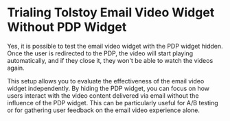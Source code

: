 # Trialing Tolstoy Email Video Widget Without PDP Widget

Yes, it is possible to test the email video widget with the PDP widget hidden. Once the user is redirected to the PDP, the video will start playing automatically, and if they close it, they won't be able to watch the videos again.

This setup allows you to evaluate the effectiveness of the email video widget independently. By hiding the PDP widget, you can focus on how users interact with the video content delivered via email without the influence of the PDP widget. This can be particularly useful for A/B testing or for gathering user feedback on the email video experience alone.